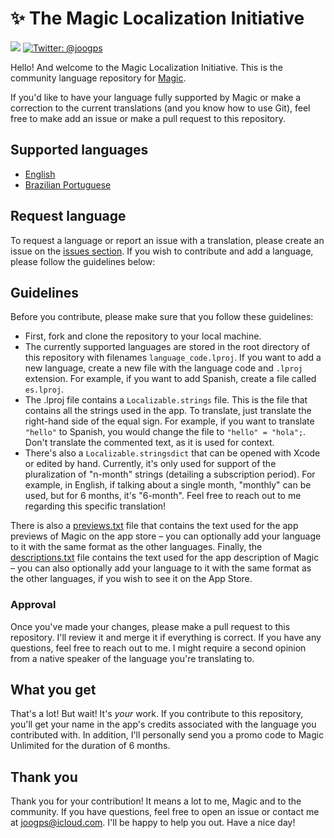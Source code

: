 # ✨ The Magic Localization Initiative

<p>
    <img src="https://img.shields.io/badge/Download Magic-7D28DF.svg" />
    <a href="https://twitter.com/joogps">
        <img src="https://img.shields.io/badge/Contact-@joogps-lightgrey.svg?style=social&logo=twitter" alt="Twitter: @joogps" />
    </a>
</p>

Hello! And welcome to the Magic Localization Initiative. This is the community language repository for [Magic](https://magic.joogps.com).

If you'd like to have your language fully supported by Magic or make a correction to the current translations (and you know how to use Git), feel free to make add an issue or make a pull request to this repository.

## Supported languages
- [English](/en.lproj/)
- [Brazilian Portuguese](/pt-BR.lproj/)

## Request language
To request a language or report an issue with a translation, please create an issue on the [issues section](https://github.com/joao-works/Magic-Localization/issues). If you wish to contribute and add a language, please follow the guidelines below:

## Guidelines

Before you contribute, please make sure that you follow these guidelines:

- First, fork and clone the repository to your local machine.
- The currently supported languages are stored in the root directory of this repository with filenames `language_code.lproj`. If you want to add a new language, create a new file with the language code and `.lproj` extension. For example, if you want to add Spanish, create a file called `es.lproj`.
- The .lproj file contains a `Localizable.strings` file. This is the file that contains all the strings used in the app. To translate, just translate the right-hand side of the equal sign. For example, if you want to translate `"hello"` to Spanish, you would change the file to `"hello" = "hola";`. Don't translate the commented text, as it is used for context.
- There's also a `Localizable.stringsdict` that can be opened with Xcode or edited by hand. Currently, it's only used for support of the pluralization of "n-month" strings (detailing a subscription period). For example, in English, if talking about a single month, "monthly" can be used, but for 6 months, it's "6-month". Feel free to reach out to me regarding this specific translation!

There is also a [previews.txt](previews.txt) file that contains the text used for the app previews of Magic on the app store – you can optionally add your language to it with the same format as the other languages. Finally, the [descriptions.txt](descriptions.txt) file contains the text used for the app description of Magic – you can also optionally add your language to it with the same format as the other languages, if you wish to see it on the App Store.

### Approval

Once you've made your changes, please make a pull request to this repository. I'll review it and merge it if everything is correct. If you have any questions, feel free to reach out to me. I might require a second opinion from a native speaker of the language you're translating to.

## What you get

That's a lot! But wait! It's _your_ work. If you contribute to this repository, you'll get your name in the app's credits associated with the language you contributed with. In addition, I'll personally send you a promo code to Magic Unlimited for the duration of 6 months.

## Thank you

Thank you for your contribution! It means a lot to me, Magic and to the community. If you have questions, feel free to open an issue or contact me at [joogps@icloud.com](emailto:joogps@icloud.com). I'll be happy to help you out. Have a nice day!

